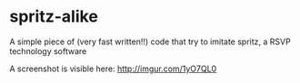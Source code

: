 spritz-alike
============

A simple piece of (very fast written!!) code that try to imitate spritz, a RSVP technology software

A screenshot is visible here: http://imgur.com/1yO7QL0

